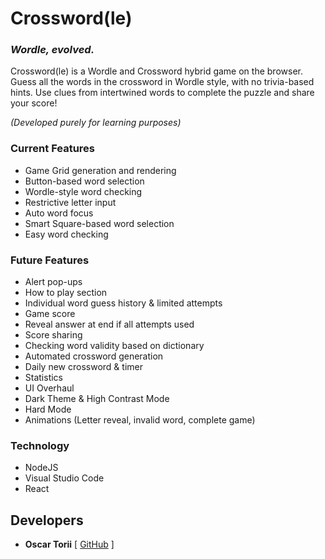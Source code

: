 # Crossword(le)
### *Wordle, evolved.*

Crossword(le) is a Wordle and Crossword hybrid game on the browser.
Guess all the words in the crossword in Wordle style, with no trivia-based hints.
Use clues from intertwined words to complete the puzzle and share your score!

_(Developed purely for learning purposes)_

### Current Features

- Game Grid generation and rendering
- Button-based word selection
- Wordle-style word checking
- Restrictive letter input
- Auto word focus
- Smart Square-based word selection
- Easy word checking

### Future Features
- Alert pop-ups
- How to play section
- Individual word guess history & limited attempts
- Game score
- Reveal answer at end if all attempts used
- Score sharing
- Checking word validity based on dictionary
- Automated crossword generation
- Daily new crossword & timer
- Statistics
- UI Overhaul
- Dark Theme & High Contrast Mode
- Hard Mode
- Animations (Letter reveal, invalid word, complete game)

### Technology

- NodeJS
- Visual Studio Code
- React

## Developers

- **Oscar Torii** [ [GitHub](https://github.com/oscartoorii) ]
